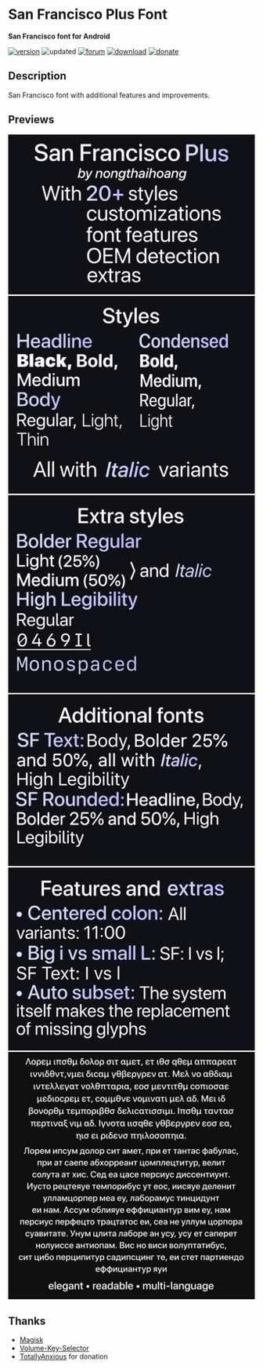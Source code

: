 # San Francisco Plus Font
**San Francisco font for Android**

[![version](https://img.shields.io/badge/Version-4.6-brightgreen.svg)](https://github.com/nongthaihoang/san_francisco_plus_font/releases/tag/v4.6) 
![updated](https://img.shields.io/badge/Updated-Oct_03,_2020-green.svg) 
[![forum](https://img.shields.io/badge/Forum-XDA-orange.svg)](https://forum.xda-developers.com/apps/magisk/font-headline-fonts-nongthaihoang-t3886349) 
[![download](https://img.shields.io/badge/Download-↓-yellow.svg)](https://github.com/nongthaihoang/san_francisco_plus_font/releases)
[![donate](https://img.shields.io/badge/Donate-Paypal-blue.svg)](https://paypal.me/nongthaihoang)
 
## Description
San Francisco font with additional features and improvements.

## Previews
![img](https://raw.githubusercontent.com/nongthaihoang/gs_images/master/sfp/1.jpg)
![img](https://raw.githubusercontent.com/nongthaihoang/gs_images/master/sfp/2.jpg)
![img](https://raw.githubusercontent.com/nongthaihoang/gs_images/master/sfp/3.jpg)
![img](https://raw.githubusercontent.com/nongthaihoang/gs_images/master/sfp/4.jpg)
![img](https://raw.githubusercontent.com/nongthaihoang/gs_images/master/sfp/5.jpg)
![img](https://raw.githubusercontent.com/nongthaihoang/gs_images/master/sfp/6.jpg)

## Thanks
- [Magisk](https://github.com/topjohnwu/Magisk)
- [Volume-Key-Selector](https://github.com/Zackptg5/MMT-Extended-Addons/tree/master/Volume-Key-Selector)
- [TotallyAnxious](https://forum.xda-developers.com/member.php?u=5377398) for donation
